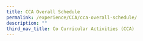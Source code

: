 ```yaml
---
title: CCA Overall Schedule
permalink: /experience/CCA/cca-overall-schedule/
description: ""
third_nav_title: Co Curricular Activities (CCA)
---
```

